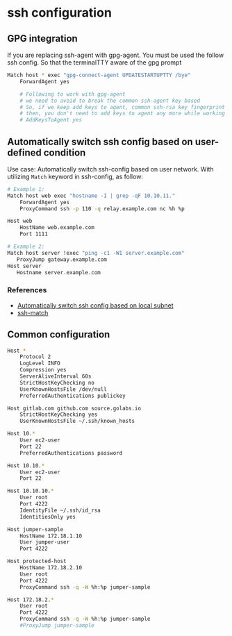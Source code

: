 # ssh configuration

## GPG integration
If you are replacing ssh-agent with gpg-agent. You must be used the follow ssh config. So that the terminalTTY aware of the gpg prompt
```bash
Match host * exec "gpg-connect-agent UPDATESTARTUPTTY /bye"
    ForwardAgent yes

    # Following to work with gpg-agent
    # we need to avoid to break the common ssh-agent key based
    # So, if we keep add keys to agent, common ssh-rsa key fingerprint would be added to ~/.gnupg/sshcontrol
    # then, you don't need to add keys to agent any more while working with gpg-agent
    # AddKeysToAgent yes
```
## Automatically switch ssh config based on user-defined condition
Use case: Automatically switch ssh-config based on user network. With utilizing `Match` keyword in ssh-config, as follow:
```bash
# Example 1:
Match host web exec "hostname -I | grep -qF 10.10.11."
    ForwardAgent yes
    ProxyCommand ssh -p 110 -q relay.example.com nc %h %p

Host web
    HostName web.example.com
    Port 1111

# Example 2:
Match host server !exec "ping -c1 -W1 server.example.com"
   ProxyJump gateway.example.com
Host server
   Hostname server.example.com
```
### References
* [Automatically switch ssh config based on local subnet](https://stackoverflow.com/questions/40746463/how-to-automatically-switch-ssh-config-based-on-local-subnet)
* [ssh-match](https://mike.place/2017/ssh-match/)

## Common configuration
```bash
Host *
    Protocol 2
    LogLevel INFO
    Compression yes
    ServerAliveInterval 60s
    StrictHostKeyChecking no
    UserKnownHostsFile /dev/null
    PreferredAuthentications publickey

Host gitlab.com github.com source.golabs.io
    StrictHostKeyChecking yes
    UserKnownHostsFile ~/.ssh/known_hosts

Host 10.*
    User ec2-user
    Port 22
    PreferredAuthentications password

Host 10.10.*
    User ec2-user
    Port 22

Host 10.10.10.*
    User root
    Port 4222
    IdentityFile ~/.ssh/id_rsa
    IdentitiesOnly yes

Host jumper-sample
    HostName 172.18.1.10
    User jumper-user
    Port 4222

Host protected-host
    HostName 172.18.2.10
    User root
    Port 4222
    ProxyCommand ssh -q -W %h:%p jumper-sample

Host 172.18.2.*
    User root
    Port 4222
    ProxyCommand ssh -q -W %h:%p jumper-sample
    #ProxyJump jumper-sample
```